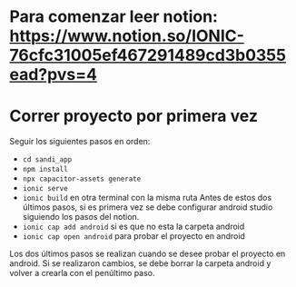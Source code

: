 # Para comenzar leer notion: https://www.notion.so/IONIC-76cfc31005ef467291489cd3b0355ead?pvs=4

# Correr proyecto por primera vez

Seguir los siguientes pasos en orden:
- `cd sandi_app`
- `npm install`
- `npx capacitor-assets generate`
- `ionic serve`
- `ionic build` en otra terminal con la misma ruta
Antes de estos dos últimos pasos, si es primera vez se debe configurar android studio siguiendo los pasos del notion.
- `ionic cap add android` si es que no esta la carpeta android
- `ionic cap open android` para probar el proyecto en android

Los dos últimos pasos se realizan cuando se desee probar el proyecto en android. Si se realizaron cambios, se debe borrar la carpeta android y volver a crearla con el penúltimo paso. 
